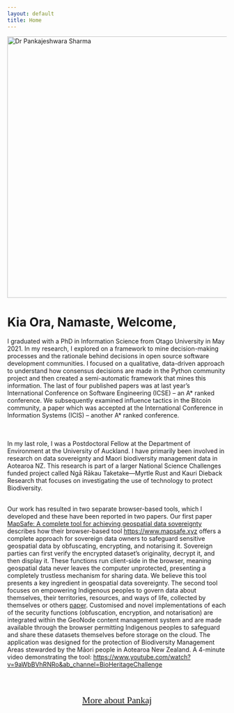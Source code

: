 ```yaml
---
layout: default
title: Home
---
```


<div class="container-fluid">
  <div class="row">
    <div class="col-sm-6">
      <img class="img-fluid" src="https://softwareinnovation.nz/wp-content/uploads/2024/05/image.png" alt="Dr Pankajeshwara Sharma" width="555" height="600"><br>
    </div>
    <div class="col-sm-5">    
    <h1 class="text-primary">Kia Ora, Namaste, Welcome, </h1>

I graduated with a PhD in Information Science from Otago University in May 2021. In my research, I explored on a framework to mine decision-making processes and the rationale behind decisions in open source software development communities. I focused on a qualitative, data-driven approach to understand how consensus decisions are made in the Python community project and then created a semi-automatic framework that mines this information. The last of four published papers was at last year’s International Conference on Software Engineering (ICSE) – an A* ranked conference. We subsequently examined influence tactics in the Bitcoin community, a paper which was accepted at the International Conference in Information Systems (ICIS) – another A* ranked conference.       
<br> <br>

In my last role, I was a Postdoctoral Fellow at the Department of Environment at the University of Auckland. I have primarily been involved in research on data sovereignty and Maori biodiversity management data in Aotearoa NZ. This research is part of a larger National Science Challenges funded project called Ngā Rākau Taketake—Myrtle Rust and Kauri Dieback Research that focuses on investigating the use of technology to protect Biodiversity. <br> <br>

Our work has resulted in two separate browser-based tools, which I developed and these have been reported in two papers.
Our first paper <a href="https://onlinelibrary.wiley.com/doi/10.1111/tgis.13094">MapSafe: A complete tool for achieving geospatial data sovereignty</a> describes how their browser-based tool <a href="https://www.mapsafe.xyz">https://www.mapsafe.xyz</a> offers a complete approach for sovereign data owners to safeguard sensitive geospatial data by obfuscating, encrypting, and notarising it. Sovereign parties can first verify the encrypted dataset’s originality, decrypt it, and then display it. These functions run client-side in the browser, meaning geospatial data never leaves the computer unprotected, presenting a completely trustless mechanism for sharing data. We believe this tool presents a key ingredient in geospatial data sovereignty. The second tool focuses on empowering Indigenous peoples to govern data about themselves, their territories, resources, and ways of life, collected by themselves or others <a href="https://onlinelibrary.wiley.com/doi/10.1111/tgis.13153">paper</a>. Customised and novel implementations of each of the security functions (obfuscation, encryption, and notarisation) are integrated within the GeoNode content management system and are made available through the browser permitting Indigenous peoples to safeguard and share these datasets themselves before storage on the cloud. The application was designed for the protection of Biodiversity Management Areas stewarded by the Māori people in Aotearoa New Zealand. A 4-minute video demonstrating the tool: <a href="https://www.youtube.com/watch?v=9aWbBVhRNRo&ab_channel=BioHeritageChallenge">https://www.youtube.com/watch?v=9aWbBVhRNRo&ab_channel=BioHeritageChallenge</a>

<br> <br>

  

<div style="text-align: center;"><a href="/about.html" style="font-family: 'Oleo Script', cursive; font-size: 150%;">More about Pankaj</a></div>
 


</div>
</div>
